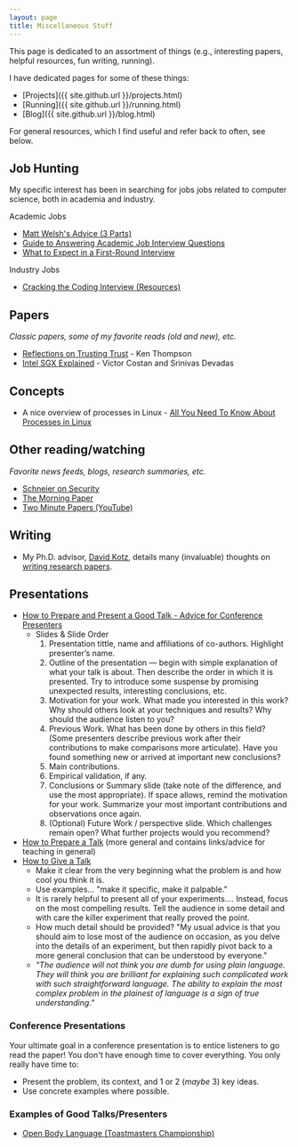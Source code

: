 ```yaml
---
layout: page
title: Miscellaneous Stuff
---
```


This page is dedicated to an assortment of things (e.g., interesting papers, helpful resources, fun writing, running).

I have dedicated pages for some of these things:
* [Projects]({{ site.github.url }}/projects.html)
* [Running]({{ site.github.url }}/running.html)
* [Blog]({{ site.github.url }}/blog.html)

For general resources, which I find useful and refer back to often, see below.

## Job Hunting

My specific interest has been in searching for jobs jobs related to computer science, both in academia and industry.

Academic Jobs
* [Matt Welsh's Advice (3 Parts)](https://www.nyu.edu/projects/rzhang/Matt-Welsh-Advice.pdf)
* [Guide to Answering Academic Job Interview Questions](https://iml.esm.rochester.edu/careers/wp-content/uploads/sites/3/2017/03/Guide-to-Answering-Academic-Job-Interview-Questions.pdf)
* [What to Expect in a First-Round Interview](https://www.chronicle.com/article/What-to-Expect-in-a/128827)

Industry Jobs
* [Cracking the Coding Interview (Resources)](http://www.crackingthecodinginterview.com/resources.html)

## Papers

*Classic papers, some of my favorite reads (old and new), etc.*

* [Reflections on Trusting Trust](https://www.archive.ece.cmu.edu/~ganger/712.fall02/papers/p761-thompson.pdf) - Ken Thompson
* [Intel SGX Explained](https://eprint.iacr.org/2016/086.pdf) - Victor Costan and Srinivas Devadas

## Concepts

* A nice overview of processes in Linux - [All You Need To Know About Processes in Linux](https://www.tecmint.com/linux-process-management/)

## Other reading/watching

*Favorite news feeds, blogs, research summaries, etc.*

* [Schneier on Security](https://www.schneier.com/)
* [The Morning Paper](https://blog.acolyer.org/)
* [Two Minute Papers (YouTube)](https://www.youtube.com/channel/UCbfYPyITQ-7l4upoX8nvctg)

## Writing

* My Ph.D. advisor, [David Kotz](https://www.cs.dartmouth.edu/~dfk/),
    details many (invaluable) thoughts on [writing research papers](https://www.cs.dartmouth.edu/~dfk/writing.html).

## Presentations

* [How to Prepare and Present a Good Talk - Advice for Conference Presenters](https://www.ifte.de/infos/dissertation/presentationAdvices.pdf)
    * Slides & Slide Order
        1. Presentation tittle, name and affiliations of co-authors. Highlight presenter’s name.
        2. Outline of the presentation — begin with simple explanation of what your talk is about. Then describe the order in which it is presented. Try to introduce some suspense by promising unexpected results, interesting conclusions, etc.
        3. Motivation for your work. What made you interested in this work? Why should others look at your techniques and results? Why should the audience listen to you?
        4. Previous Work. What has been done by others in this field? (Some presenters describe previous work after their contributions to make comparisons more articulate). Have you found something new or arrived at important new conclusions?
        5. Main contributions.
        6. Empirical validation, if any.
        7. Conclusions or Summary slide (take note of the difference, and use the most appropriate). If space allows, remind the motivation for your work. Summarize your most important contributions and observations once again.
        8. (Optional) Future Work / perspective slide. Which challenges remain open? What further projects would you recommend?
* [How to Prepare a Talk](https://www.cs.jhu.edu/%7Ejason/advice/how-to-give-a-talk.html)
    (more general and contains links/advice for teaching in general)
* [How to Give a Talk](http://www.howtogiveatalk.com/)
    - Make it clear from the very beginning what the problem is and how cool you think it is.
    - Use examples... "make it specific, make it palpable."
    - It is rarely helpful to present all of your experiments.... Instead, focus on the most compelling results. Tell the audience in some detail and with care the killer experiment that really proved the point.
    - How much detail should be provided? "My usual advice is that you should aim to lose most of the audience on occasion, as you delve into the details of an experiment, but then rapidly pivot back to a more general conclusion that can be understood by everyone."
    - *"The audience will not think you are dumb for using plain language. They will think you are brilliant for explaining such complicated work with such straightforward language. The ability to explain the most complex problem in the plainest of language is a sign of true understanding."*

### Conference Presentations
Your ultimate goal in a conference presentation is to entice listeners to go read the paper!
You don't have enough time to cover everything.
You only really have time to:

* Present the problem, its context, and 1 or 2 (*maybe* 3) key ideas.
* Use concrete examples where possible.

### Examples of Good Talks/Presenters

* [Open Body Language (Toastmasters Championship)](https://www.businessinsider.com/public-speaking-body-language-palms-toastmasters-2018-9?)
